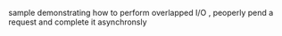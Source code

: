 sample demonstrating how to perform overlapped I/O , peoperly pend a request and complete it asynchronsly  
